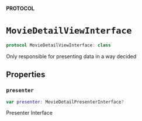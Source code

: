 **PROTOCOL**

# `MovieDetailViewInterface`

```swift
protocol MovieDetailViewInterface: class
```

Only responsible for presenting data in a way decided

## Properties
### `presenter`

```swift
var presenter: MovieDetailPresenterInterface?
```

Presenter Interface
